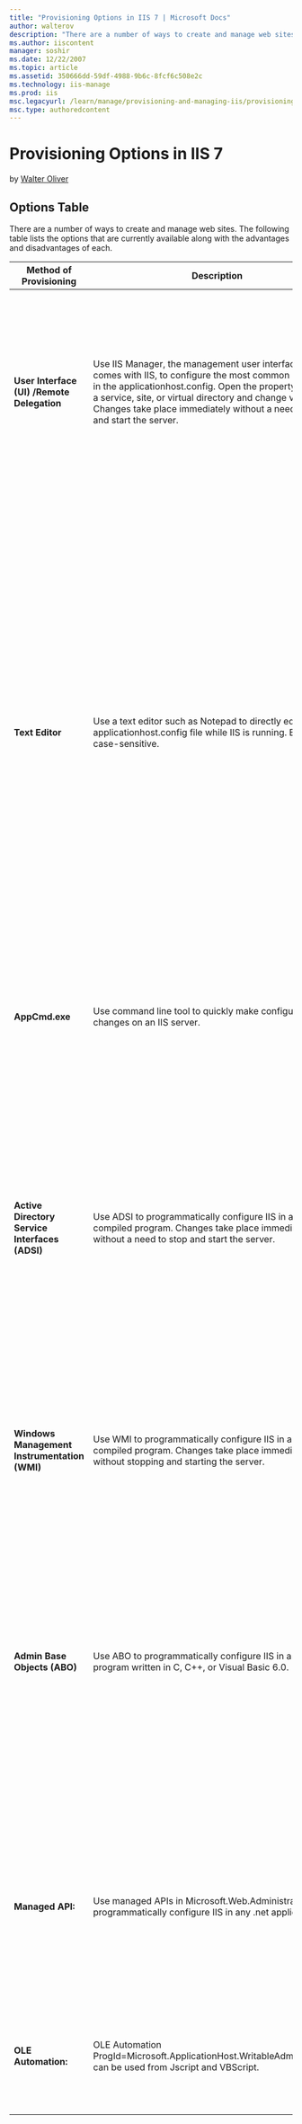 ```yaml
---
title: "Provisioning Options in IIS 7 | Microsoft Docs"
author: walterov
description: "There are a number of ways to create and manage web sites. The following table lists the options that are currently available along with the advantages and d..."
ms.author: iiscontent
manager: soshir
ms.date: 12/22/2007
ms.topic: article
ms.assetid: 350666dd-59df-4988-9b6c-8fcf6c508e2c
ms.technology: iis-manage
ms.prod: iis
msc.legacyurl: /learn/manage/provisioning-and-managing-iis/provisioning-options-in-iis-7
msc.type: authoredcontent
---
```

Provisioning Options in IIS 7
====================
by [Walter Oliver](https://github.com/walterov)

## Options Table

There are a number of ways to create and manage web sites. The following table lists the options that are currently available along with the advantages and disadvantages of each.

| Method of Provisioning | Description | Advantages | Disadvantages |
| --- | --- | --- | --- |
| **User Interface (UI)** **/Remote Delegation** | Use IIS Manager, the management user interface that comes with IIS, to configure the most common properties in the applicationhost.config. Open the property sheets for a service, site, or virtual directory and change values. Changes take place immediately without a need to stop and start the server. | When you create a site or virtual directory, or when you configure a feature with more than one property, the IIS Manager user interface sets all the supporting properties. IIS Manager informs you if a new value is invalid. | Managing large IIS server configurations or multiple servers over the Internet can be slow and cumbersome. Not all configuration properties can be accessed in the user interface. |
| **Text Editor** | Use a text editor such as Notepad to directly edit the applicationhost.config file while IIS is running. Entries are case-sensitive. | You can change multiple properties or create new nodes in one instance without having to open and close multiple property sheets. | It is easy to corrupt an IIS server by using edit-while-running. If your edits include XML that is not formatted correctly, IIS cannot read the applicationhost.config and the last history file must be restored. If your edits include an invalid configuration that does not comply with the rules in the schema, an error is logged in the event viewer, but the rest of IIS can run. Property inheritance must be taken into consideration when cutting and pasting portions of the applicationhost.config. The section you paste might inherit properties from parent nodes and impart properties to child nodes. If you are using edit-while-running over the network and the connection fails, you might end up with an invalid applicationhost.config. Using edit-while-running on multiple servers in a Web farm takes as much time as using the user interface. |
| **AppCmd.exe** | Use command line tool to quickly make configuration changes on an IIS server. | The tools were developed to provide solutions to the most popular administration tasks. | ? |
| **Active Directory Service Interfaces (ADSI)** | Use ADSI to programmatically configure IIS in a script or compiled program. Changes take place immediately without a need to stop and start the server. | Configuring large sites or multiple servers with ADSI is fast and efficient. ADSI is scriptable. You can configure IIS 4.0, IIS 5.0, IIS 5.1, and IIS 6.0, IIS 7.0 with IIS 6.0 compatible mode enabled with ADSI, as long as you use error checking that can handle missing objects and properties. You can extend the IIS schema with ADSI, though it is not recommended. | If you create a site or virtual directory, or use a property that depends on others, you must ensure that you know which supporting properties need to be created and set as well. Only available for IIS 7.0 if IIS 6.0 compatible mode is enabled. Difficult to use. |
| **Windows Management Instrumentation (WMI)** | Use WMI to programmatically configure IIS in a script or compiled program. Changes take place immediately without stopping and starting the server. | Configuring large sites or multiple servers with WMI is fast and efficient. WMI is scriptable. | If you create a site or virtual directory, or use a property that depends on others, you must ensure that you know which supporting properties need to be created and set as well. Difficult to use. |
| **Admin Base Objects (ABO)** | Use ABO to programmatically configure IIS in a compiled program written in C, C++, or Visual Basic 6.0. | It is faster than using ADSI or WMI because the ADSI and WMI providers are wrappers for ABO. | If you create a site or virtual directory, or use a property that depends on others, you must ensure that you know which supporting properties need to be created and set as well. ABO is not scriptable. ABO applications can only be written in C++ or Visual Basic 6.0. Since ABO accesses IIS at the lowest level, it is more difficult to use than ADSI or WMI because there are no methods that compress multiple lines of ABO code into one method call. Also, there are no safeguards to prevent you from configuring invalid settings. Not available for IIS 7.0. |
| **Managed API:** | Use managed APIs in Microsoft.Web.Administration to programmatically configure IIS in any .net application. | Configuring large sites or multiple servers is fast and efficient. Managed, fastest and remoteable using RPC. MWA can create 100,000 sites within 62 seconds (1600 sites/sec) | Only can be used on Windows platform. Many objects are not exposed as strong typed objects, you have to understand the lower APIs to enable to configure certain objects, and properties. Requires RPC for remote server configuration. |
| **OLE Automation:** | OLE Automation ProgId=Microsoft.ApplicationHost.WritableAdminManager, can be used from Jscript and VBScript. | Configuring large sites or multiple servers is fast and efficient. Actually slightly faster than MWA; it is also remoteable. | Need to understand the lower APIs to enable to configure certain objects and properties. Requires RPC for remote server configuration. |
